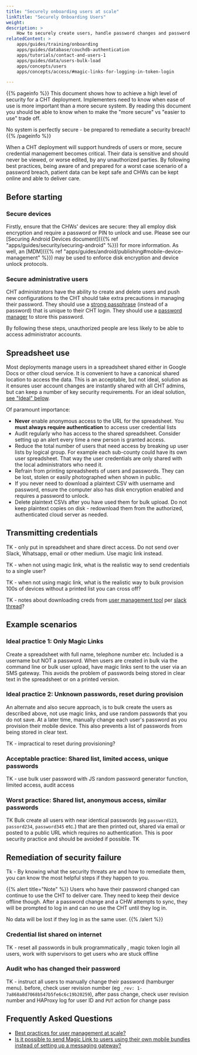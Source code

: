 ```yaml
---
title: "Securely onboarding users at scale"
linkTitle: "Securely Onboarding Users"
weight:
description: >
    How to securely create users, handle password changes and password breaches
relatedContent: >
    apps/guides/training/onboarding
    apps/guides/database/couchdb-authentication
    apps/tutorials/contact-and-users-1
    apps/guides/data/users-bulk-load
    apps/concepts/users
    apps/concepts/access/#magic-links-for-logging-in-token-login

---
```


{{% pageinfo %}}
This document shows how to achieve a high level of security for a CHT deployment. Implementers need to know when ease of use is more important than a more secure system. By reading this document you should be able to know when to make the "more secure" vs "easier to use" trade off. 

No system is perfectly secure - be prepared to remediate a security breach!
{{% /pageinfo %}}

When a CHT deployment will support hundreds of users or more, secure credential management becomes critical. Their data is sensitive and should never be viewed, or worse edited, by any unauthorized parties. By following best practices, being aware of and prepared for a worst case scenario of a password breach, patient data can be kept safe and CHWs can be kept online and able to deliver care.

## Before starting

### Secure devices

Firstly, ensure that the CHWs' devices are secure: they all employ disk encryption and require a password or PIN to unlock and use. Please see our [Securing Android Devices document]({{% ref "apps/guides/security/securing-android" %}}) for more information. As well, an [MDM]({{% ref "apps/guides/android/publishing#mobile-device-management" %}}) may be used to enforce disk encryption and device unlock protocols.

### Secure administrative users

CHT administrators have the ability to create and delete users and push new configurations to the CHT should take extra precautions in managing their password. They should use a [strong passphrase](https://en.wikipedia.org/wiki/Passphrase) (instead of a password) that is unique to their CHT login. They should use a [password manager](https://en.wikipedia.org/wiki/Password_manager) to store this password. 

By following these steps, unauthorized people are less likely to be able to access administrator accounts. 

## Spreadsheet use

Most deployments manage users in a spreadsheet shared either in Google Docs or other cloud service. It is convenient to have a canonical shared location to access the data. This is an acceptable, but not ideal, solution as it ensures user account changes are instantly shared with all CHT admins, but can keep a number of key security requirements. For an ideal solution, [see "Ideal" below](#ideal-1-only-magic-links).

Of paramount importance:

* **Never** enable anonymous access to the URL for the spreadsheet. You **must always require authentication** to access user credential lists
* Audit regularly who has access to the shared spreadsheet. Consider setting up an alert every time a new person is granted access.
* Reduce the total number of users that need access by breaking up user lists by logical group. For example each sub-county could have its own user spreadsheet. That way the user credentials are only shared with the local administrators who need it.
* Refrain from printing spreadsheets of users and passwords. They can be lost, stolen or easily photographed when shown in public.
* If you never need to download a plaintext CSV with username and password, ensure the computer also has disk encryption enabled and requires a password to unlock.
* Delete plaintext CSVs after you have used them for bulk upload. Do not keep plaintext copies on disk - redownload them from the authorized, authenticated cloud server as needed.

## Transmitting credentials

TK - only put in spreadsheet and share direct access. Do not send over Slack, Whatsapp, email or other medium. Use magic link instead.

TK - when not using magic link, what is the realistic way to send credentials to a single user? 

TK - when not using magic link, what is the realistic way to bulk provision 100s of devices without a printed list you can cross off? 

TK - notes about downloading creds from [user management tool](https://github.com/medic/cht-user-management/) per [slack thread](https://medic.slack.com/archives/CHYAGKHN2/p1706744894943699?thread_ts=1706728984.849139&cid=CHYAGKHN2)? 

## Example scenarios

### Ideal practice 1: Only Magic Links

Create a spreadsheet with full name, telephone number etc. Included is a username but NOT a password. When users are created in bulk via the command line or bulk user upload, have magic links sent to the user via an SMS gateway. This avoids the problem of passwords being stored in clear text in the spreadsheet or on a printed version.

### Ideal practice 2: Unknown passwords, reset during provision

An alternate and also secure approach, is to bulk create the users as described above, not use magic links, and use random passwords that you do not save. At a later time, manually change each user's password as you provision their mobile device. This also prevents a list of passwords from being stored in clear text.

TK - impractical to reset during provisioning? 

### Acceptable practice: Shared list, limited access, unique passwords

TK - use bulk user password with JS random password generator function, limited access, audit access

### Worst practice: Shared list, anonymous access, similar passwords

TK Bulk create all users with near identical passwords (eg `password123`, `passord234`, `password345` etc.) that are then printed out, shared via email or posted to a public URL which requires no authentication. This is poor security practice and should be avoided if possible. TK

## Remediation of security failure

Tk - By knowing what the security threats are and how to remediate them, you can know the most helpful steps if they happen to you. 

{{% alert title="Note" %}}
Users who have their password changed can continue to use the CHT to deliver care.  They need to keep their device offline though. After a password change and a CHW attempts to sync, they will be prompted to log in and can no use the CHT until they log in.

No data will be lost if they log in as the same user.
{{% /alert %}}

### Credential list shared on internet

TK - reset all passwords in bulk programmatically , magic token login all users, work with supervisors to get users who are stuck offline

### Audit who has changed their password

TK - instruct all users to manually change their password (hamburger menu). before, check user revision number (eg `_rev: 1-7a868a8d7068b547b5fe6c6c19b20259`), after pass change, check user revision number and HAProxy log for user ID and `PUT` action for change pass

## Frequently Asked Questions

- [Best practices for user management at scale?](https://forum.communityhealthtoolkit.org/t/best-practices-for-user-management-at-scale/1668/1)
- [Is it possible to send Magic Link to users using their own mobile bundles instead of setting up a messaging gateway?](https://forum.communityhealthtoolkit.org/t/send-magic-link-via-mobile-bundle/2760/2)
